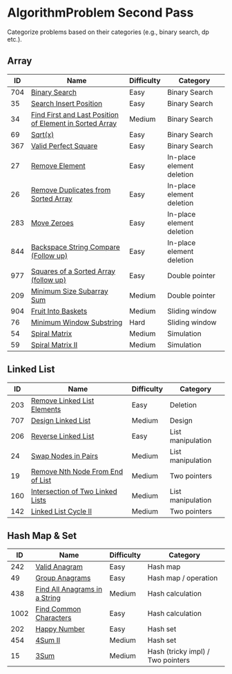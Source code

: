 # AlgorithmProblem Second Pass
Categorize problems based on their categories (e.g., binary search, dp etc.).

## Array
ID | Name | Difficulty | Category
 ---- | ------------- | -------- | ------
704|[Binary Search](https://leetcode.com/problems/binary-search/)| Easy | Binary Search
35|[Search Insert Position](https://leetcode.com/problems/search-insert-position/)| Easy | Binary Search
34|[Find First and Last Position of Element in Sorted Array](https://leetcode.com/problems/find-first-and-last-position-of-element-in-sorted-array/)| Medium | Binary Search
69|[Sqrt(x)](https://leetcode.com/problems/sqrtx/)| Easy | Binary Search
367|[Valid Perfect Square](https://leetcode.com/problems/valid-perfect-square/)| Easy | Binary Search
27|[Remove Element](https://leetcode.com/problems/remove-element/)| Easy | In-place element deletion
26|[Remove Duplicates from Sorted Array](https://leetcode.com/problems/remove-duplicates-from-sorted-array/)| Easy | In-place element deletion
283|[Move Zeroes](https://leetcode.com/problems/move-zeroes/)| Easy | In-place element deletion
844|[Backspace String Compare (Follow up)](https://leetcode.com/problems/backspace-string-compare/)| Easy | In-place element deletion
977|[Squares of a Sorted Array (follow up)](https://leetcode.com/problems/squares-of-a-sorted-array/)| Easy | Double pointer
209|[Minimum Size Subarray Sum](https://leetcode.com/problems/minimum-size-subarray-sum/)| Medium | Double pointer
904|[Fruit Into Baskets](https://leetcode.com/problems/fruit-into-baskets/)| Medium | Sliding window
76|[Minimum Window Substring](https://leetcode.com/problems/minimum-window-substring/)| Hard | Sliding window
54|[Spiral Matrix](https://leetcode.com/problems/spiral-matrix/)| Medium | Simulation
59|[Spiral Matrix II](https://leetcode.com/problems/spiral-matrix-ii/)| Medium | Simulation

## Linked List
ID | Name | Difficulty | Category
 ---- | ------------- | -------- | ------
203|[Remove Linked List Elements](https://leetcode.com/problems/remove-linked-list-elements/)| Easy | Deletion
707|[Design Linked List](https://leetcode.com/problems/design-linked-list/)| Medium | Design
206|[Reverse Linked List](https://leetcode.com/problems/reverse-linked-list/)| Easy | List manipulation
24|[Swap Nodes in Pairs](https://leetcode.com/problems/swap-nodes-in-pairs/)| Medium | List manipulation
19|[Remove Nth Node From End of List](https://leetcode.com/problems/remove-nth-node-from-end-of-list/)| Medium | Two pointers
160|[Intersection of Two Linked Lists](https://leetcode.com/problems/intersection-of-two-linked-lists/)| Medium | List manipulation
142|[Linked List Cycle II](https://leetcode.com/problems/linked-list-cycle-ii/)| Medium | Two pointers

## Hash Map & Set
ID | Name | Difficulty | Category
 ---- | ------------- | -------- | ------
242|[Valid Anagram](https://leetcode.com/problems/valid-anagram/)| Easy | Hash map
49|[Group Anagrams](https://leetcode.com/problems/group-anagrams/)| Easy | Hash map / operation
438|[Find All Anagrams in a String](https://leetcode.com/problems/find-all-anagrams-in-a-string/)| Medium | Hash calculation
1002|[Find Common Characters](https://leetcode.com/problems/find-common-characters/)| Easy | Hash calculation
202|[Happy Number](https://leetcode.com/problems/happy-number/)| Easy | Hash set
454|[4Sum II](https://leetcode.com/problems/4sum-ii/)| Medium | Hash set
15|[3Sum](https://leetcode.com/problems/3sum/)| Medium | Hash (tricky impl) / Two pointers
